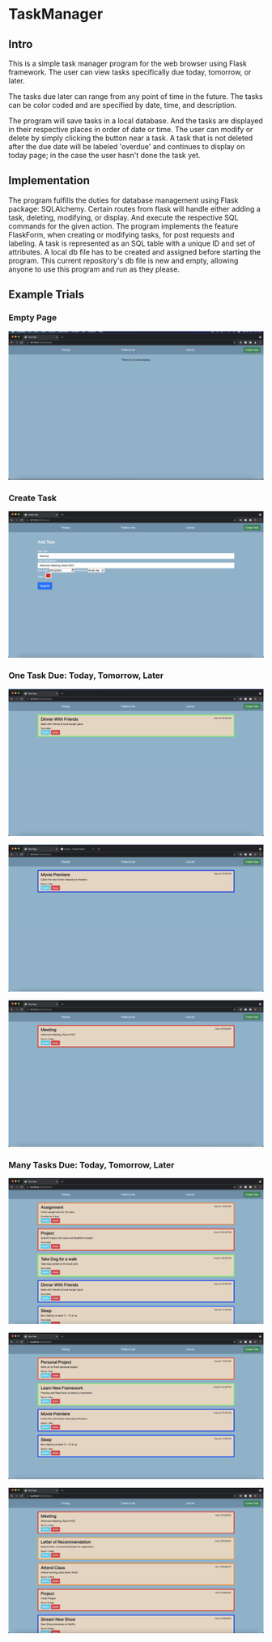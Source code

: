 # TaskManager 
## Intro
This is a simple task manager program for the web browser using Flask framework. The user can view tasks specifically due today, tomorrow, or later. 

The tasks due later can range from any point of time in the future. The tasks can be color coded and are specified by date, time, and description. 

The program will save tasks in a local database. And the tasks are displayed in their respective places in order of date or time. The user can modify or delete by simply clicking the button near a task. A task that is not deleted after the due date will be labeled 'overdue' and continues to display on today page; in the case the user hasn't done the task yet.

## Implementation 
The program fulfills the duties for database management using Flask package: SQLAlchemy. Certain routes from flask will handle either adding a task, deleting, modifying, or display. And execute the respective SQL commands for the given action. The program implements the feature FlaskForm, when creating or modifying tasks, for post requests and labeling. A task is represented as an SQL table with a unique ID and set of attributes. A local db file has to be created and assigned before starting the program. This current repository's db file is new and empty, allowing anyone to use this program and run as they please.

## Example Trials

### Empty Page
![Alt Text](https://github.com/eolt/Flask_WebApps/blob/46746fdb49ac1eb4096922c275f2454ddb97952e/TaskManager/Screenshot%20Images/No%20Tasks.png)

### Create Task
![Alt Text](https://github.com/eolt/Flask_WebApps/blob/46746fdb49ac1eb4096922c275f2454ddb97952e/TaskManager/Screenshot%20Images/Make%20Tasks.png)


### One Task Due: Today, Tomorrow, Later
![Alt Text](https://github.com/eolt/Flask_WebApps/blob/46746fdb49ac1eb4096922c275f2454ddb97952e/TaskManager/Screenshot%20Images/One%20Due%20Today.png)

![Alt Text](https://github.com/eolt/Flask_WebApps/blob/46746fdb49ac1eb4096922c275f2454ddb97952e/TaskManager/Screenshot%20Images/One%20Due%20Tomorrow.png)

![Alt Text](https://github.com/eolt/Flask_WebApps/blob/46746fdb49ac1eb4096922c275f2454ddb97952e/TaskManager/Screenshot%20Images/One%20Due%20Later.png)

### Many Tasks Due: Today, Tomorrow, Later
![Alt Text](https://github.com/eolt/Flask_WebApps/blob/46746fdb49ac1eb4096922c275f2454ddb97952e/TaskManager/Screenshot%20Images/Many%20Due%20Today.png)

![Alt Text](https://github.com/eolt/Flask_WebApps/blob/46746fdb49ac1eb4096922c275f2454ddb97952e/TaskManager/Screenshot%20Images/Many%20Due%20Tomorrow.png)

![Alt Text](https://github.com/eolt/Flask_WebApps/blob/46746fdb49ac1eb4096922c275f2454ddb97952e/TaskManager/Screenshot%20Images/Many%20Due%20Later.png)

